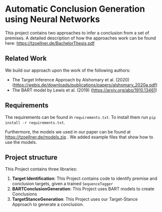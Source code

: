 # Automatic Conclusion Generation using Neural Networks
This project contains two approaches to infer a conclusion from a set of premises. A detailed description of how the 
approaches work can be found here: https://tzoellner.de/BachelorThesis.pdf

## Related Work
We build our approach upon the work of the following authors:
- The Target Inference Approach by Alshomary et al. (2020) (https://webis.de/downloads/publications/papers/alshomary_2020a.pdf)
- The BART model by Lewis et al. (2019) (https://arxiv.org/abs/1910.13461)

## Requirements
The requirements can be found in ```requirements.txt```. To install them run ```pip install -r requirements.txt```.

Furthermore, the models we used in our paper can be found at https://tzoellner.de/models.zip . We added example files that show how to use the models.

## Project structure
This Project contains three libraries:
1. __Target Identification__: This Project contains code to identify premise and conclusion targets, given a trained ```SequenceTagger```
2. __BARTConclusionGeneration__: This Project uses BART models to create Conclusions
3. __TargetStanceGeneration__: This Project uses our Target-Stance Approach to generate a conclusion.